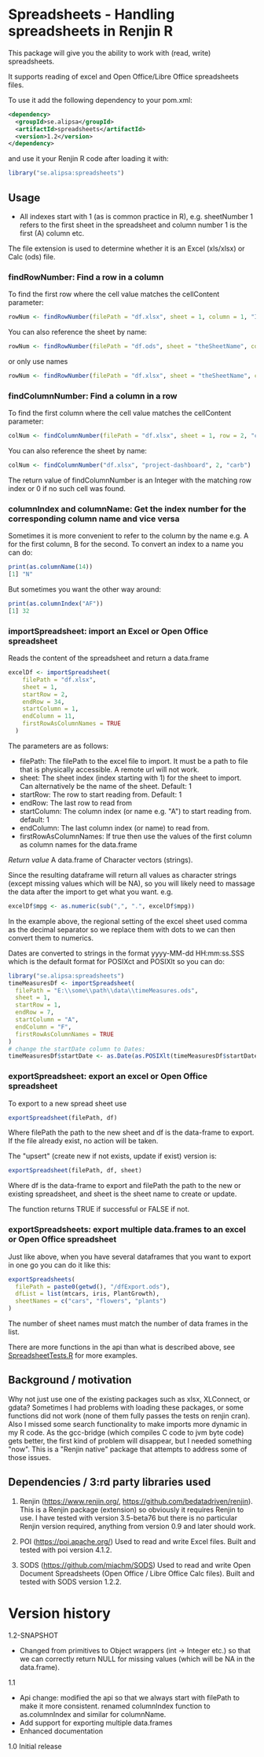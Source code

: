 # Spreadsheets - Handling spreadsheets in Renjin R

This package will give you the ability to work with (read, write) spreadsheets.

It supports reading of excel and Open Office/Libre Office spreadsheets files.

To use it add the following dependency to your pom.xml:
```xml
<dependency>
  <groupId>se.alipsa</groupId>
  <artifactId>spreadsheets</artifactId>
  <version>1.2</version>
</dependency>
```
and use it your Renjin R code after loading it with:
```r
library("se.alipsa:spreadsheets")
```

## Usage
* All indexes start with 1 (as is common practice in R), e.g. sheetNumber 1 refers to the 
first sheet in the spreadsheet and column number 1 is the first (A) column etc.

The file extension is used to determine whether it is an Excel (xls/xlsx) or Calc (ods) file. 

### findRowNumber: Find a row in a column
To find the first row where the cell value matches the cellContent parameter:  

```r
rowNum <- findRowNumber(filePath = "df.xlsx", sheet = 1, column = 1, "Iris")
```

You can also reference the sheet by name:

```r
rowNum <- findRowNumber(filePath = "df.ods", sheet = "theSheetName", column = 1, "Iris")
```

or only use names

```r
rowNum <- findRowNumber(filePath = "df.xlsx", sheet = "theSheetName", column = "A", "Iris")
```

### findColumnNumber: Find a column in a row
To find the first column where the cell value matches the cellContent parameter:  

```r
colNum <- findColumnNumber(filePath = "df.xlsx", sheet = 1, row = 2, "carb")`
```

You can also reference the sheet by name:

```r
colNum <- findColumnNumber("df.xlsx", "project-dashboard", 2, "carb")
```

The return value of findColumnNumber is an Integer with the matching row index
or 0 if no such cell was found.

### columnIndex and columnName: Get the index number for the corresponding column name and vice versa
Sometimes it is more convenient to refer to the column by the name e.g. A for the first column, B for the second.
To convert an index to a name you can do:
```r
print(as.columnName(14))
[1] "N"
```

But sometimes you want the other way around:

```r
print(as.columnIndex("AF"))
[1] 32
```

### importSpreadsheet: import an Excel or Open Office spreadsheet
Reads the content of the spreadsheet and return a data.frame
```r
excelDf <- importSpreadsheet(
    filePath = "df.xlsx",
    sheet = 1,
    startRow = 2,
    endRow = 34,
    startColumn = 1,
    endColumn = 11,
    firstRowAsColumnNames = TRUE
  )
```
The parameters are as follows:
* filePath: The filePath to the excel file to import. It must be a path to file that is physically accessible. A remote url will not work.
* sheet: The sheet index (index starting with 1) for the sheet to import. Can alternatively be the name of the sheet. Default: 1 
* startRow: The row to start reading from. Default: 1
* endRow: The last row to read from
* startColumn: The column index (or name e.g. "A") to start reading from. default: 1
* endColumn: The last column index (or name) to read from.
* firstRowAsColumnNames: If true then use the values of the first column as column names for the data.frame

_Return value_ A data.frame of Character vectors (strings).

Since the resulting dataframe will return all values as character strings (except missing values which will be NA), 
so you will likely need to massage the data after the import to get what you want. e.g.
```r
excelDf$mpg <- as.numeric(sub(",", ".", excelDf$mpg))
```
In the example above, the regional setting of the excel sheet used comma as the decimal separator so we replace them with 
dots to we can then convert them to numerics.

Dates are converted to strings in the format yyyy-MM-dd HH:mm:ss.SSS which is the default format for POSIXct and POSIXlt so you can do:
```r
library("se.alipsa:spreadsheets")
timeMeasuresDf <- importSpreadsheet(
  filePath = "E:\\some\\path\\data\\timeMeasures.ods",
  sheet = 1,
  startRow = 1,
  endRow = 7,
  startColumn = "A",
  endColumn = "F",
  firstRowAsColumnNames = TRUE
)
# change the startDate column to Dates: 
timeMeasuresDf$startDate <- as.Date(as.POSIXlt(timeMeasuresDf$startDate))
```

### exportSpreadsheet: export an excel or Open Office spreadsheet

To export to a new spread sheet use
```r
exportSpreadsheet(filePath, df)
```
Where filePath the path to the new sheet and df is the data-frame to export. If the file already exist, no action
will be taken.


The "upsert" (create new if not exists, update if exist) version is:

```r
exportSpreadsheet(filePath, df, sheet)
```
Where df is the data-frame to export and filePath the path to the new or existing spreadsheet, 
and sheet is the sheet name to create or update. 

The function returns TRUE if successful or FALSE if not. 

### exportSpreadsheets: export multiple data.frames to an excel or Open Office spreadsheet
Just like above, when you have several dataframes that you want to export in one go you can
do it like this:
```r
exportSpreadsheets(
  filePath = paste0(getwd(), "/dfExport.ods"), 
  dfList = list(mtcars, iris, PlantGrowth), 
  sheetNames = c("cars", "flowers", "plants")
)
```
The number of sheet names must match the number of data frames in the list.


There are more functions in the api than what is described above, see [SpreadsheetTests.R](https://github.com/Alipsa/spreadsheets/blob/master/src/test/R/SpreadsheetTests.R) for more examples.

## Background / motivation
Why not just use one of the existing packages such as xlsx, XLConnect, or gdata? 
Sometimes I had problems with loading these packages, or some functions did not work (none of them fully passes 
the tests on renjin cran).
Also I missed some search functionality to make imports more dynamic in my R code. 
As the gcc-bridge (which compiles C code to jvm byte code) gets better, the first kind of problem will disappear,
but I needed something "now". This is a "Renjin native" package that attempts to address some of those issues.

## Dependencies / 3:rd party libraries used

1. Renjin (https://www.renjin.org/, https://github.com/bedatadriven/renjin).
This is a Renjin package (extension) so obviously it requires Renjin to use. 
I have tested with version 3.5-beta76 but there is no particular Renjin version required, 
anything from version 0.9 and later should work.

2. POI (https://poi.apache.org/)
Used to read and write Excel files. Built and tested with poi version 4.1.2.

3. SODS (https://github.com/miachm/SODS)
Used to read and write Open Document Spreadsheets (Open Office / Libre Office Calc files).
Built and tested with SODS version 1.2.2.


# Version history

1.2-SNAPSHOT
- Changed from primitives to Object wrappers (int -> Integer etc.) so that we can correctly return
NULL for missing values (which will be NA in the data.frame).

1.1
- Api change: modified the api so that we always start with filePath to make it more consistent.
              renamed columnIndex function to as.columnIndex and similar for columnName.
- Add support for exporting multiple data.frames   
- Enhanced documentation

1.0 Initial release           